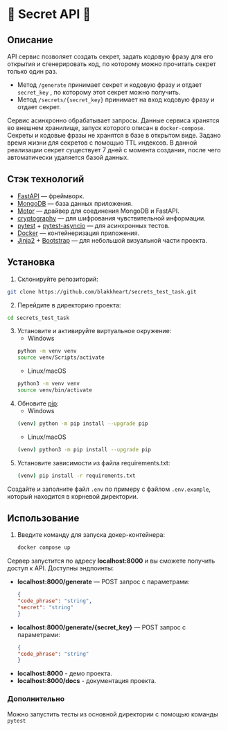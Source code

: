 
# 🔐 Secret API 🔐

## Описание


API сервис позволяет создать секрет, задать кодовую фразу для его открытия и cгенерировать код, по которому можно прочитать секрет только один раз.
-   Метод  `/generate`  принимает секрет и кодовую фразу и отдает  `secret_key` , по которому этот секрет можно получить.
-   Метод  `/secrets/{secret_key}`  принимает на вход кодовую фразу и отдает секрет.

Сервис асинхронно обрабатывает запросы.
Данные сервиса хранятся во внешнем хранилище, запуск которого описан в  `docker-compose`. 
Секреты и кодовые фразы не хранятся в базе в открытом виде.
Задано время жизни для секретов с помощью TTL индексов. В данной реализации секрет существует 7 дней с момента создания, после чего автоматически удаляется базой данных.
 

## Стэк технологий

- [FastAPI](https://fastapi.tiangolo.com/) — фреймворк.
- [MongoDB](https://www.mongodb.com/) — база данных приложения.
- [Motor](https://github.com/mongodb/motor) — драйвер для соединения MongoDB и FastAPI.
- [cryptography](https://pypi.org/project/cryptography/)  — для шифрования чувствительной информации.
- [pytest](https://docs.pytest.org/en/8.0.x/) + [pytest-asyncio](https://pypi.org/project/pytest-asyncio/) — для асинхронных тестов.
- [Docker](https://www.docker.com/) — контейнеризация приложения.
- [Jinja2](https://pypi.org/project/Jinja2/) + [Bootstrap](https://getbootstrap.com/)  — для небольшой визуальной части проекта.

## Установка

1. Склонируйте репозиторий:
```bash
git clone https://github.com/blakkheart/secrets_test_task.git
```
2. Перейдите в директорию проекта:
```bash
cd secrets_test_task
```
3. Установите и активируйте виртуальное окружение:
   - Windows
   ```bash
   python -m venv venv
   source venv/Scripts/activate
   ```
   - Linux/macOS
   ```bash
   python3 -m venv venv
   source venv/bin/activate
   ```
4. Обновите [pip](https://pip.pypa.io/en/stable/):
   - Windows
   ```bash
   (venv) python -m pip install --upgrade pip
   ```
   - Linux/macOS
   ```bash
   (venv) python3 -m pip install --upgrade pip
   ```
5. Установите зависимости из файла requirements.txt:
   ```bash
   (venv) pip install -r requirements.txt
   ```
Создайте и заполните файл `.env` по примеру с файлом `.env.example`, который находится в корневой директории.



## Использование  

1. Введите команду для запуска докер-контейнера:
	```bash
	docker compose up
	```
Cервер запустится по адресу **localhost:8000** и вы сможете получить доступ к API.
Доступны эндпоинты:
 - **localhost:8000/generate**   —   POST запрос c параметрами:
	 ```json
	 {
	 "code_phrase": "string",
	 "secret": "string"
	 }
	 ```
  - **localhost:8000/generate/{secret_key}**   —   POST запрос c параметрами:
	  ```json
	  {
	 "code_phrase": "string"
	 }
	  ```
  - **localhost:8000** - демо проекта.
  - **localhost:8000/docs** - документация проекта.

### Дополнительно
Можно запустить тесты из основной директории с помощью команды `pytest`


